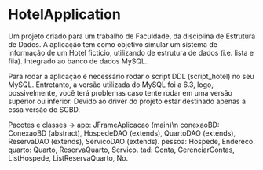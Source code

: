 # HotelApplication

Um projeto criado para um trabalho de Faculdade, da disciplina de Estrutura de Dados. A aplicação tem como objetivo simular um sistema de informação de um Hotel fictício, utilizando de estrutura de dados (i.e. lista e fila). Integrado ao banco de dados MySQL.

Para rodar a aplicação é necessário rodar o script DDL (script_hotel) no seu MySQL. Entretanto, a versão utilizada do MySQL foi a 6.3, logo, possivelmente, você terá problemas caso tente rodar em uma versão superior ou inferior. Devido ao driver do projeto estar destinado apenas a essa versão do SGBD.

Pacotes e classes ->  app: JFrameAplicacao (main)\n
                      conexaoBD: ConexaoBD (abstract), HospedeDAO (extends), QuartoDAO (extends), ReservaDAO (extends), ServicoDAO (extends).
                      pessoa: Hospede, Endereco.
                      quarto: Quarto, ReservaQuarto, Servico.
                      tad: Conta, GerenciarContas, ListHospede, ListReservaQuarto, No.

